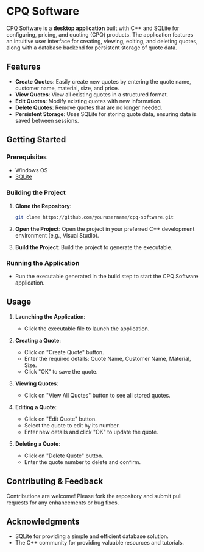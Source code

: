 # CPQ Software

CPQ Software is a **desktop application** built with C++ and SQLite for configuring, pricing, and quoting (CPQ) products. The application features an intuitive user interface for creating, viewing, editing, and deleting quotes, along with a database backend for persistent storage of quote data.

## Features

- **Create Quotes**: Easily create new quotes by entering the quote name, customer name, material, size, and price.
- **View Quotes**: View all existing quotes in a structured format.
- **Edit Quotes**: Modify existing quotes with new information.
- **Delete Quotes**: Remove quotes that are no longer needed.
- **Persistent Storage**: Uses SQLite for storing quote data, ensuring data is saved between sessions.

## Getting Started

### Prerequisites

- Windows OS
- [SQLite](https://www.sqlite.org/download.html)

### Building the Project

1. **Clone the Repository**:
    ```bash
    git clone https://github.com/yourusername/cpq-software.git
    ```
2. **Open the Project**:
    Open the project in your preferred C++ development environment (e.g., Visual Studio).

3. **Build the Project**:
    Build the project to generate the executable.

### Running the Application

- Run the executable generated in the build step to start the CPQ Software application.

## Usage

1. **Launching the Application**:
    - Click the executable file to launch the application.

2. **Creating a Quote**:
    - Click on "Create Quote" button.
    - Enter the required details: Quote Name, Customer Name, Material, Size.
    - Click "OK" to save the quote.

3. **Viewing Quotes**:
    - Click on "View All Quotes" button to see all stored quotes.

4. **Editing a Quote**:
    - Click on "Edit Quote" button.
    - Select the quote to edit by its number.
    - Enter new details and click "OK" to update the quote.

5. **Deleting a Quote**:
    - Click on "Delete Quote" button.
    - Enter the quote number to delete and confirm.


## Contributing & Feedback

Contributions are welcome! Please fork the repository and submit pull requests for any enhancements or bug fixes.

## Acknowledgments

- SQLite for providing a simple and efficient database solution.
- The C++ community for providing valuable resources and tutorials.

